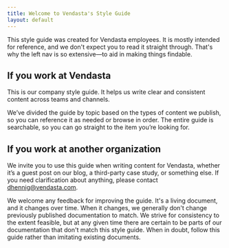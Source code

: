 ```yaml
---
title: Welcome to Vendasta's Style Guide
layout: default
---
```


This style guide was created for Vendasta employees. It is mostly intended for reference, and we don't expect you to read it straight through. That's why the left nav is so extensive—to aid in making things findable.

## If you work at Vendasta

This is our company style guide. It helps us write clear and consistent content across teams and channels.

We’ve divided the guide by topic based on the types of content we publish, so you can reference it as needed or browse in order. The entire guide is searchable, so you can go straight to the item you’re looking for.

## If you work at another organization

We invite you to use this guide when writing content for Vendasta, whether it’s a guest post on our blog, a third-party case study, or something else. If you need clarification about anything, please contact dhennig@vendasta.com. 

We welcome any feedback for improving the guide. It's a living document, and it changes over time. When it changes, we generally don't change previously published documentation to match. We strive for consistency to the extent feasible, but at any given time there are certain to be parts of our documentation that don't match this style guide. When in doubt, follow this guide rather than imitating existing documents.
